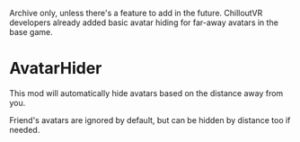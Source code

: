 Archive only, unless there's a feature to add in the future. ChilloutVR developers already added basic avatar hiding for far-away avatars in the base game.

# AvatarHider
This mod will automatically hide avatars based on the distance away from you.

Friend's avatars are ignored by default, but can be hidden by distance too if needed.
